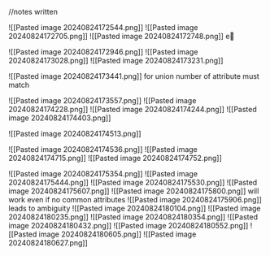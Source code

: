 
//notes written 

![[Pasted image 20240824172544.png]]
![[Pasted image 20240824172705.png]]
![[Pasted image 20240824172748.png]]
e🎃

![[Pasted image 20240824172946.png]]
![[Pasted image 20240824173028.png]]
![[Pasted image 20240824173231.png]]

![[Pasted image 20240824173441.png]]
for union number of attribute must match 

![[Pasted image 20240824173557.png]]
 ![[Pasted image 20240824174228.png]]
 ![[Pasted image 20240824174244.png]]
 ![[Pasted image 20240824174403.png]]
 
![[Pasted image 20240824174513.png]]

![[Pasted image 20240824174536.png]]
![[Pasted image 20240824174715.png]]
![[Pasted image 20240824174752.png]]

![[Pasted image 20240824175354.png]]
![[Pasted image 20240824175444.png]]
![[Pasted image 20240824175530.png]]
![[Pasted image 20240824175607.png]]
![[Pasted image 20240824175800.png]]
will work even if no common attributes 
![[Pasted image 20240824175906.png]]
leads to ambiguity 
 ![[Pasted image 20240824180104.png]]
 ![[Pasted image 20240824180235.png]]
 ![[Pasted image 20240824180354.png]]
 ![[Pasted image 20240824180432.png]]
  ![[Pasted image 20240824180552.png]]
  ![[Pasted image 20240824180605.png]]
  ![[Pasted image 20240824180627.png]]
  